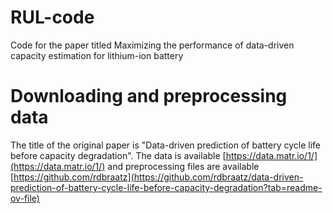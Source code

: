 # RUL-code
Code for the paper titled Maximizing the performance of data-driven capacity estimation for lithium-ion battery

# Downloading and preprocessing data
The title of the original paper is "Data-driven prediction of battery cycle life before capacity degradation". The data is available [https://data.matr.io/1/](https://data.matr.io/1/) and preprocessing files are available [https://github.com/rdbraatz](https://github.com/rdbraatz/data-driven-prediction-of-battery-cycle-life-before-capacity-degradation?tab=readme-ov-file)
